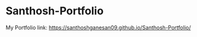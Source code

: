 # Santhosh-Portfolio
My Portfolio    link:  https://santhoshganesan09.github.io/Santhosh-Portfolio/
